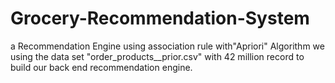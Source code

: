 # Grocery-Recommendation-System
a Recommendation Engine using association rule with"Apriori" Algorithm we using the data set "order_products__prior.csv" with 42 million record to build our back end recommendation engine.
